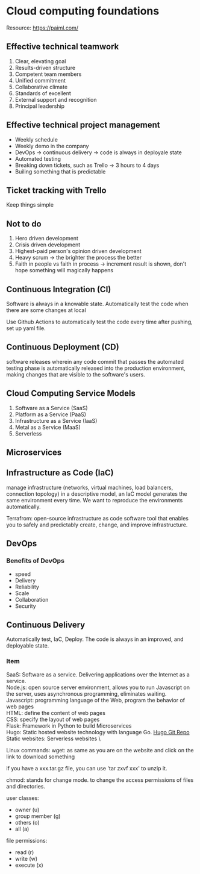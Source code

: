 # Cloud computing foundations

Resource: https://paiml.com/

## Effective technical teamwork
1. Clear, elevating goal
2. Results-driven structure
3. Competent team members
4. Unified commitment
5. Collaborative climate
6. Standards of excellent
7. External support and recognition
8. Principal leadership

## Effective technical project management

- Weekly schedule
- Weekly demo in the company
- DevOps -> continuous delivery -> code is always in deployale state
- Automated testing
- Breaking down tickets, such as Trello -> 3 hours to 4 days
- Builing something that is predictable

## Ticket tracking with Trello

Keep things simple

## Not to do
1. Hero driven development
2. Crisis driven development
3. Highest-paid person's opinion driven development
4. Heavy scrum -> the brighter the process the better
5. Faith in people vs faith in process -> increment result is shown, don't hope something will magically happens

## Continuous Integration (CI)
Software is always in a knowable state.
Automatically test the code when there are some changes at local

Use Github Actions to automatically test the code every time after pushing, set up yaml file.

## Continuous Deployment (CD)

software releases wherein any code commit that passes the automated testing phase is automatically released into the production environment, making changes that are visible to the software's users.

## Cloud Computing Service Models

1. Software as a Service (SaaS)
2. Platform as a Service (PaaS)
3. Infrastructure as a Service (IaaS)
4. Metal as a Service (MaaS)
5. Serverless

## Microservices

## Infrastructure as Code (IaC)

manage infrastructure (networks, virtual machines, load balancers, connection topology) in a descriptive model, an IaC model generates the same environment every time.
We want to reproduce the environments automatically.

Terrafrom: open-source infrastructure as code software tool that enables you to safely and predictably create, change, and improve infrastructure.


## DevOps

### Benefits of DevOps

- speed
- Delivery
- Reliability
- Scale
- Collaboration
- Security

## Continuous Delivery

Automatically test, IaC, Deploy.
The code is always in an improved, and deployable state.

### Item
SaaS: Software as a service. Delivering applications over the Internet as a service. \
Node.js: open source server environment, allows you to run Javascript on the server, uses asynchronous programming, eliminates waiting. \
Javascript: programming language of the Web, program the behavior of web pages \
HTML: define the content of web pages \
CSS: specify the layout of web pages \
Flask: Framework in Python to build Microservices \
Hugo: Static hosted website technology with language Go. [Hugo Git Repo](https://github.com/gohugoio/hugo) \
Static websites: Serverless websites \

Linux commands:
wget: as same as you are on the website and click on the link to download something

if you have a xxx.tar.gz file, you can use 'tar zxvf xxx' to unzip it.

chmod: stands for change mode. to change the access permissions of files and directories.

user classes:
- owner (u)
- group member (g)
- others (o)
- all (a)

file permissions:
- read (r)
- write (w)
- execute (x)

